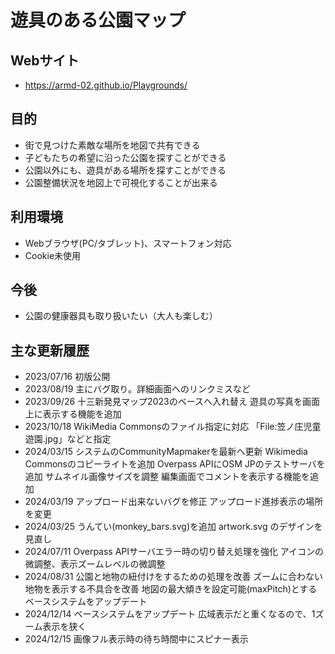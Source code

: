 # 遊具のある公園マップ

## Webサイト
* https://armd-02.github.io/Playgrounds/

## 目的
* 街で見つけた素敵な場所を地図で共有できる
* 子どもたちの希望に沿った公園を探すことができる
* 公園以外にも、遊具がある場所を探すことができる
* 公園整備状況を地図上で可視化することが出来る

## 利用環境
* Webブラウザ(PC/タブレット)、スマートフォン対応
* Cookie未使用

## 今後
* 公園の健康器具も取り扱いたい（大人も楽しむ）

## 主な更新履歴
* 2023/07/16 初版公開
* 2023/08/19 主にバグ取り。詳細画面へのリンクミスなど
* 2023/09/26 十三新発見マップ2023のベースへ入れ替え
             遊具の写真を画面上に表示する機能を追加
* 2023/10/18 WikiMedia Commonsのファイル指定に対応
             「File:笠ノ庄児童遊園.jpg」などと指定
* 2024/03/15 システムのCommunityMapmakerを最新へ更新
             Wikimedia Commonsのコピーライトを追加
             Overpass APIにOSM JPのテストサーバを追加
             サムネイル画像サイズを調整
             編集画面でコメントを表示する機能を追加
* 2024/03/19 アップロード出来ないバグを修正
             アップロード進捗表示の場所を変更
* 2024/03/25 うんてい(monkey_bars.svg)を追加
             artwork.svg のデザインを見直し
* 2024/07/11 Overpass APIサーバエラー時の切り替え処理を強化
             アイコンの微調整、表示ズームレベルの微調整
* 2024/08/31 公園と地物の紐付けをするための処理を改善
             ズームに合わない地物を表示する不具合を改善
             地図の最大傾きを設定可能(maxPitch)とする
             ベースシステムをアップデート
* 2024/12/14 ベースシステムをアップデート
             広域表示だと重くなるので、1ズーム表示を狭く
* 2024/12/15 画像フル表示時の待ち時間中にスピナー表示

